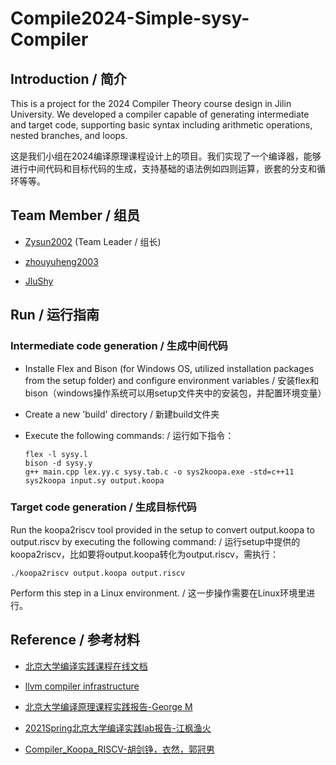 # Compile2024-Simple-sysy-Compiler

## Introduction / 简介 

This is a project for the 2024 Compiler Theory course design in Jilin University. We developed a compiler capable of generating intermediate and target code, supporting basic syntax including arithmetic operations, nested branches, and loops.

这是我们小组在2024编译原理课程设计上的项目。我们实现了一个编译器，能够进行中间代码和目标代码的生成，支持基础的语法例如四则运算，嵌套的分支和循环等等。

## Team Member / 组员

- [Zysun2002](https://github.com/Zysun2002) (Team Leader / 组长)

- [zhouyuheng2003](https://github.com/zhouyuheng2003)

- [JluShy](https://github.com/JluShy)

## Run / 运行指南

### Intermediate code generation / 生成中间代码

- Installe Flex and Bison (for Windows OS, utilized installation packages from the setup folder) and configure environment variables / 安装flex和bison（windows操作系统可以用setup文件夹中的安装包，并配置环境变量）

- Create a new 'build' directory / 新建build文件夹

- Execute the following commands: / 运行如下指令：

  ```
  flex -l sysy.l
  bison -d sysy.y
  g++ main.cpp lex.yy.c sysy.tab.c -o sys2koopa.exe -std=c++11
  sys2koopa input.sy output.koopa
  ```


### Target code generation / 生成目标代码

Run the koopa2riscv tool provided in the setup to convert output.koopa to output.riscv by executing the following command: / 运行setup中提供的koopa2riscv，比如要将output.koopa转化为output.riscv，需执行：

```
./koopa2riscv output.koopa output.riscv
```

Perform this step in a Linux environment. / 这一步操作需要在Linux环境里进行。

## Reference / 参考材料

- [北京大学编译实践课程在线文档](https://pku-minic.github.io/online-doc/#/)

- [llvm compiler infrastructure](https://llvm.org/docs/)
- [北京大学编译原理课程实践报告-George M](https://zhuanlan.zhihu.com/p/640953686)
- [2021Spring北京大学编译实践lab报告-江枫渔火](https://zhuanlan.zhihu.com/p/584830038)
- [Compiler_Koopa_RISCV-胡剑铮，衣然，郭冠男](https://github.com/HocRiser01/Compiler_Koopa_RISCV)
